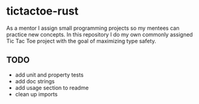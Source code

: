 # tictactoe-rust
As a mentor I assign small programming projects so my mentees can practice new concepts. In this repository I do my own commonly assigned Tic Tac Toe project with the goal of maximizing type safety.

## TODO
- add unit and property tests
- add doc strings
- add usage section to readme
- clean up imports